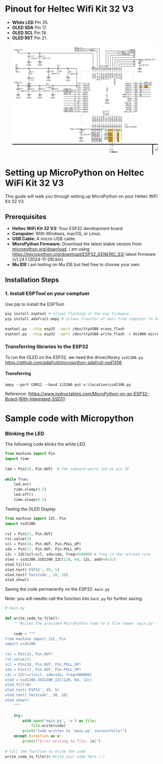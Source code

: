 # Pinout for Heltec Wifi Kit 32 V3


* **White LED** Pin 35.
* **OLED SDA** Pin 17.
* **OLED SCL** Pin 18.
* **OLED RST** Pin 21.
![Pinout of Heltec Wifi Kit 32 V3 ESP S3](WifiKit32_ESPS3_Pinout.png)
# Setting up MicroPython on Heltec WiFi Kit 32 V3

This guide will walk you through setting up MicroPython on your Heltec WiFi Kit 32 V3.

## Prerequisites

* **Heltec WiFi Kit 32 V3:** Your ESP32 development board.
* **Computer:**  With Windows, macOS, or Linux.
* **USB Cable:** A micro-USB cable.
* **MicroPython Firmware:** Download the latest stable version from [micropython.org/download](micropython.org/download). I am using https://micropython.org/download/ESP32_GENERIC_S3/ latest firmware (v1.24.1 (2024-11-29).bin)
* **Mu IDE** I am testing on Mu IDE but feel free to choose your own.

## Installation Steps

### 1. Install ESPTool on your comptuer

Use pip to install the ESPTool:

```bash
pip install esptool # allows flashing of the esp firmware
pip install adafruit-ampy # allows transfer of data from computer to board

esptool.py --chip esp32 --port /dev/ttyUSB0 erase_flash
esptool.py --chip esp32 --port /dev/ttyUSB0 write_flash -z 0x1000 micropython-esp32-xxxx.bin

```

### Transferring libraries to the ESP32
To run the OLED on the ESP32, we need the driver/library `ssd1306.py`. 
https://github.com/adafruit/micropython-adafruit-ssd1306
#### Transferring 
```ampy --port COM12 --baud 115200 put x:\location\ssd1306.py```

Reference: (https://www.instructables.com/MicroPython-on-an-ESP32-Board-With-Integrated-SSD1/)


# Sample code with Micropython

### Blinking the LED
The following code blinks the white LED.

``` python
from machine import Pin
import time

led = Pin(35, Pin.OUT)  # The onboard white led on pin 35

while True:
    led.on()
    time.sleep(0.5)
    led.off()
    time.sleep(0.5)
```

Testing the OLED Display 
``` python
from machine import I2C, Pin
import ssd1306

rst = Pin(21, Pin.OUT)
rst.value(1)
scl = Pin(18, Pin.OUT, Pin.PULL_UP)
sda = Pin(17, Pin.OUT, Pin.PULL_UP)
i2c = I2C(scl=scl, sda=sda, freq=450000) # freq is the refresh rate
oled = ssd1306.SSD1306_I2C(128, 64, i2c, addr=0x3c)
oled.fill(0)
oled.text('ESP32', 45, 5)
oled.text('TestCode', 20, 20)
oled.show()
```

Saving the code permanently on the ESP32: `main.py`

Note: you will needto call the function into `boot.py` for further saving.
``` python
# main.py

def write_code_to_file():
    """Writes the provided MicroPython code to a file named 'main.py'."""

    code = """
from machine import I2C, Pin
import ssd1306

rst = Pin(21, Pin.OUT)
rst.value(1)
scl = Pin(18, Pin.OUT, Pin.PULL_UP)
sda = Pin(17, Pin.OUT, Pin.PULL_UP)
i2c = I2C(scl=scl, sda=sda, freq=400000)
oled = ssd1306.SSD1306_I2C(128, 64, i2c)
oled.fill(0)
oled.text('ESP32', 45, 5)
oled.text('TestCode', 30, 20)
oled.show()
    """

    try:
        with open('main.py', 'w') as file:
            file.write(code)
        print("Code written to 'main.py' successfully!")
    except Exception as e:
        print(f"Error writing to file: {e}")

# Call the function to write the code
write_code_to_file()# Write your code here :-)
```
